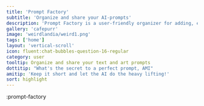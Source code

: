```yaml
---
title: 'Prompt Factory'
subtitle: 'Organize and share your AI-prompts'
description: 'Prompt Factory is a user-friendly organizer for adding, editing, and sharing AI art and text prompts.'
gallery: 'cafepurr'
image: 'weirdlandia/weird1.png'
tags: ['home']
layout: 'vertical-scroll'
icon: fluent:chat-bubbles-question-16-regular
category: user
tooltip: Organize and share your text and art prompts
dottitip: "What's the secret to a perfect prompt, AMI"
amitip: 'Keep it short and let the AI do the heavy lifting!'
sort: highlight
---
```


:prompt-factory

